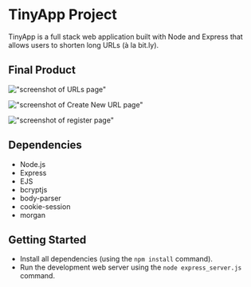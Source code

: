 # TinyApp Project

TinyApp is a full stack web application built with Node and Express that allows users to shorten long URLs (à la bit.ly).

## Final Product

!["screenshot of URLs page"](https://github.com/Sasu-Osayande/tinyapp2/blob/main/docs/urls-page.png?raw=true)

!["screenshot of Create New URL page"](https://github.com/Sasu-Osayande/tinyapp2/blob/main/docs/create-new-url-page.png?raw=true)

!["screenshot of register page"](https://github.com/Sasu-Osayande/tinyapp2/blob/main/docs/register-page.png?raw=true)

## Dependencies

- Node.js
- Express
- EJS
- bcryptjs
- body-parser
- cookie-session
- morgan

## Getting Started

- Install all dependencies (using the `npm install` command).
- Run the development web server using the `node express_server.js` command.